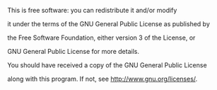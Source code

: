 This is free software: you can redistribute it and/or modify

it under the terms of the GNU General Public License as published by

the Free Software Foundation, either version 3 of the License, or


GNU General Public License for more details.

You should have received a copy of the GNU General Public License

along with this program. If not, see <http://www.gnu.org/licenses/>.

